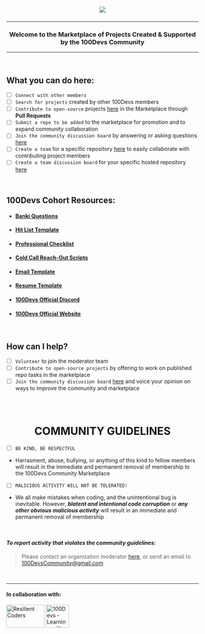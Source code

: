 <h5 align='center' title='WE GO GET!!'><img src='https://pbs.twimg.com/card_img/1589438369494315008/GEokF0bG?format=png&name=360x360'></h5>

---

<h3 align='center'> Welcome to the Marketplace of Projects Created & Supported by the 100Devs Community</h3>

---

</br>

## What you can do here:

- [ ] `Connect with other members`
- [ ] `Search for projects` created by other 100Devs members
- [ ] `Contribute to open-source` projects [here](https://github.com/orgs/100Devs-Community/repositories 'Click to visit') in the Marketplace through **Pull Requests**
- [ ] `Submit a repo to be added` to the marketplace for promotion and to expand community collaboration
- [ ] `Join the community discussion board` by answering or asking questions [here](https://github.com/orgs/100Devs-Community/discussions 'Click to visit')
- [ ] `Create a team` for a specific repository [here](https://docs.github.com/en/organizations/organizing-members-into-teams/creating-a-team 'Click to learn how') to easily collaborate with contributing project members
- [ ] `Create a team discussion board` for your specific hosted repository [here](https://docs.github.com/en/organizations/collaborating-with-your-team/creating-a-team-discussion 'Click to visit')

</br>

## 100Devs Cohort Resources:

- #### [Banki Questions](https://docs.google.com/document/d/1p7DhCsLOMMybYfePWLlD1-_8KU20zkBoArH4pnW1o3c/preview?pru=AAABgNRL92A*84_egxNgPxmF_8kI-WtSmg 'Click to visit')

- #### [Hit List Template](https://docs.google.com/spreadsheets/d/1Be-6gYvrfi8l-M0RnObzdysRIG7N7Yyu6rIF0OHw0Q4/htmlview?usp=sharing&pru=AAABgNSd6dU*4T5t6MsS1myIhBfFnjKEaQ# 'Click to visit')

- #### [Professional Checklist](https://docs.google.com/document/d/1L2vTX3qvLhoGHeG5cVD2ljCfRGr1uJ_Gf-hNZj9KzTg/edit 'Click to visit')

- #### [Cold Call Reach-Out Scripts](https://docs.google.com/document/d/1LaM_Dv-i07gJvHfqDFJdoqdkcVoaL1NYQEFTOSm1xCA/edit 'Click to visit')

- #### [Email Template](https://resilientcoders.notion.site/100devs-Email-Templates-ea2a8c9bef5646549b3b1702281b0a45 'Click to visit')

- #### [Resume Template](https://drive.google.com/file/d/1XgHvZ5wS6DWyqX2ABMiMq4CmGkYtDOUf/view 'Click to visit')

- #### [100Devs Official Discord](https://discord.com/invite/zNxhjnmDPy 'Click to visit')

- #### [100Devs Official Website](https://leonnoel.com/100devs/ 'Click to visit')

</br>

## How can I help?
- [ ] `Volunteer` to join the moderator team
- [ ] `Contribute to open-source projects` by offering to work on published repo tasks in the marketplace
- [ ] `Join the community discussion board` [here](https://github.com/orgs/100Devs-Community/discussions 'Click to join discussion') and voice your opinion on ways to improve the community and marketplace

</br>
</br>

<h1 align='center'>COMMUNITY GUIDELINES</h1>

- [ ] `BE KIND, BE RESPECTFUL`

- Harrasment, abuse, bullying, or anything of this kind to fellow members will result in the immediate and permanent removal of membership to the 100Devs Community Marketplace

- [ ] `MALICIOUS ACTIVITY WILL NOT BE TOLERATED!`

- We all make mistakes when coding, and the unintentional bug is inevitable. However, ***blatent and intentional code corruption*** or ***any other obvious malicious activity*** will result in an immediate and permanent removal of membership

</br>

#### ***To report activity that violates the community guidelines:***

> Please contact an organization moderator [here](https://github.com/organizations/100Devs-Community/settings/moderators 'Click to open moderator hub'), or send an email to [100DevsCommunity@gmail.com](100DevsCommunity@gmail.com  'Click to send an email')

</br>

---
#### In collaboration with: 

<a href="http://www.resilientcoders.org/"><img src="https://roxburyinnovationcenter.org/wp-content/uploads/2020/03/Resilient-coders-1024x572.png" width="100px" height="60px" target="_blank" title = "Resilient Coders"></a> 
<a href="https://leonnoel.com/100devs/"><img src="https://media-exp1.licdn.com/dms/image/C4E0BAQGIlYsjeJ1xcg/company-logo_200_200/0/1620334581399?e=2147483647&v=beta&t=ILX3XXTqOao8Y5yAuBMjn9SUvkdFlaK4CiHQfhHYK_0" width="60px" height="60px" target="_blank" title = "100Devs - Learning with Leon"></a>
